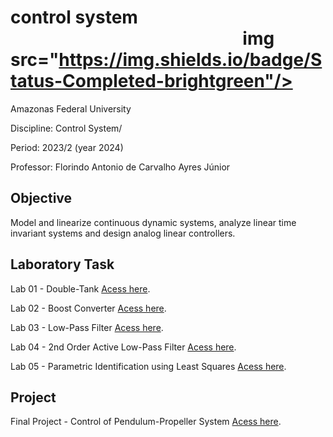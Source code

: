 # control system &nbsp;&nbsp;&nbsp;&nbsp;&nbsp;&nbsp;&nbsp;&nbsp;&nbsp;&nbsp;&nbsp;&nbsp;&nbsp;&nbsp;&nbsp;&nbsp;&nbsp;&nbsp;&nbsp;&nbsp;&nbsp;&nbsp;&nbsp;&nbsp;&nbsp;&nbsp;&nbsp;&nbsp;&nbsp;&nbsp;&nbsp;&nbsp;&nbsp;&nbsp;&nbsp;&nbsp;&nbsp;&nbsp;&nbsp;&nbsp;&nbsp;&nbsp;&nbsp;&nbsp;&nbsp;&nbsp;&nbsp;&nbsp;&nbsp;&nbsp;&nbsp;&nbsp;&nbsp;&nbsp;&nbsp;&nbsp;img src="https://img.shields.io/badge/Status-Completed-brightgreen"/> 

Amazonas Federal University

Discipline: Control System/

Period: 2023/2 (year 2024)

Professor: Florindo Antonio de Carvalho Ayres Júnior 

## Objective
Model and linearize continuous dynamic systems, analyze linear time invariant systems and design analog linear controllers.

## Laboratory Task

Lab 01 - Double-Tank [Acess here](https://github.com/evandr022/control-system/blob/main/Lab_de_Controle_01___intera%C3%A7%C3%A3o_entre_Tanques.pdf).</p>
Lab 02 - Boost Converter [Acess here](https://github.com/evandr022/control-system/blob/main/Lab_de_Controle_02___Conversor_Boost.pdf).</p>
Lab 03 - Low-Pass Filter [Acess here](https://github.com/evandr022/control-system/blob/main/Lab_de_Controle_03___Filtro_passa_baixa.pdf).</p>
Lab 04 - 2nd Order Active Low-Pass Filter [Acess here](https://github.com/evandr022/control-system/blob/main/Lab_de_Controle_04___Filtro_Ativo_Passa_Baixa_de_2%C2%BA_Ordem.pdf).</p>
Lab 05 - Parametric Identification using Least Squares [Acess here](https://github.com/evandr022/control-system/blob/main/Lab_de_Controle_05___Identifica%C3%A7%C3%A3o_Param%C3%A9trica_de_M%C3%ADnimos_Quadrados.pdf).</p>

## Project

Final Project - Control of Pendulum-Propeller System [Acess here](https://github.com/evandr022/control-system/tree/main/Final%20Project).</p>
